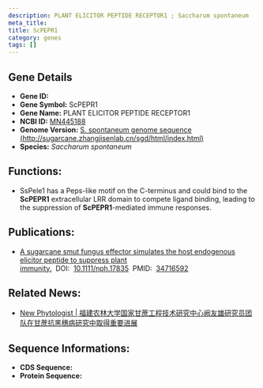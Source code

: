 ```yaml
---
description: PLANT ELICITOR PEPTIDE RECEPTOR1 ; Saccharum spontaneum
meta_title:
title: ScPEPR1
category: genes
tags: []
---
```


## Gene Details
- **Gene ID:**	[]()
- **Gene Symbol:** ScPEPR1
- **Gene Name:** PLANT ELICITOR PEPTIDE RECEPTOR1
- **NCBI ID:** [MN445188](https://www.ncbi.nlm.nih.gov/gene/?term=MN445188)
- **Genome Version:** [S. spontaneum genome sequence (http://sugarcane.zhangjisenlab.cn/sgd/html/index.html)]()
- **Species:** *Saccharum spontaneum*

## Functions:
   - SsPele1 has a Peps-like motif on the C-terminus and could bind to the **ScPEPR1** extracellular LRR domain to compete ligand binding, leading to the suppression of **ScPEPR1**-mediated immune responses. 

## Publications:
   - [A sugarcane smut fungus effector simulates the host endogenous elicitor peptide to suppress plant immunity.]( https://pubmed.ncbi.nlm.nih.gov/34716592/)&nbsp;&nbsp;DOI:&nbsp;&nbsp;[10.1111/nph.17835](https://pubmed.ncbi.nlm.nih.gov/34716592/)&nbsp;&nbsp;PMID:&nbsp;&nbsp;[34716592](https://pubmed.ncbi.nlm.nih.gov/34716592/)

## Related News:
   - [New Phytologist | 福建农林大学国家甘蔗工程技术研究中心阙友雄研究员团队在甘蔗抗黑穗病研究中取得重要进展](https://mp.weixin.qq.com/s?__biz=Mzg3MDEwNDEyMg==&mid=2247520770&idx=8&sn=bc1a8d1dd8ad0d645731215072a61869&chksm=ce903f57f9e7b6410b362c6c8227b83dac310bfe006dc6ccee40796bc965dcb1b67983343546&scene=27#wechat_redirect)

## Sequence Informations:
- **CDS Sequence:**
- **Protein Sequence:**
